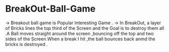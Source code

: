 # BreakOut-Ball-Game
-> Breakout ball game is Popular Interesting Game .
-> In BreakOut, a layer of Bricks lines the top third of the Screen and the Goal is to destroy them all .A Ball moves straight around the screen ,bouncing off the top  and two sides of the Screen.When a break I hit ,the ball bounces back anmd the bricks is destroyed .  
